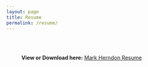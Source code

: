 ```yaml
---
layout: page
title: Resume
permalink: /resume/
---
```




<div style="margin-left: 40px;">

<br><br>

  <p><strong>View or Download here:</strong> 
    <a href="/files/rmherndon_resume.pdf" target="_blank">Mark Herndon Resume</a>
  </p> 

</div>
